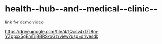# health--hub--and--medical--clinic--

link for demo video

https://drive.google.com/file/d/1Qcsv4xDT8m-YZppox5gEmTijBBRSyoGz/view?usp=drivesdk
